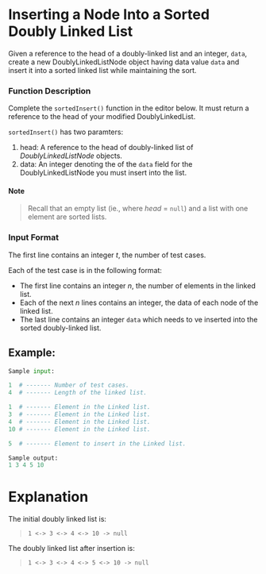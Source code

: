 # Inserting a Node Into a Sorted Doubly Linked List

Given a reference to the head of a doubly-linked list and an integer, `data`, create a new DoublyLinkedListNode object having data value `data` and insert it into a sorted linked list while maintaining the sort.

### Function Description

Complete the `sortedInsert()` function in the editor below. It must return a reference to the head of your modified DoublyLinkedList.

`sortedInsert()` has two paramters:

1. head: A reference to the head of doubly-linked list of _DoublyLinkedListNode_ objects.
2. data: An integer denoting the of the `data` field for the DoublyLinkedListNode you must insert into the list.

#### Note

> Recall that an empty list (ie., where _head_ = `null`) and a list with one element are sorted lists.

### Input Format

The first line contains an integer _t_, the number of test cases.

Each of the test case is in the following format:

-   The first line contains an integer _n_, the number of elements in the linked list.
-   Each of the next _n_ lines contains an integer, the data of each node of the linked list.
-   The last line contains an integer `data` which needs to ve inserted into the sorted doubly-linked list.

## **Example:**

```python
Sample input:

1  # ------- Number of test cases.
4  # ------- Length of the linked list.

1  # ------- Element in the Linked list.
3  # ------- Element in the Linked list.
4  # ------- Element in the Linked list.
10 # ------- Element in the Linked list.

5  # ------- Element to insert in the Linked list.

Sample output:
1 3 4 5 10
```

# Explanation

The initial doubly linked list is:

> `1 <-> 3 <-> 4 <-> 10 -> null`

The doubly linked list after insertion is:

> `1 <-> 3 <-> 4 <-> 5 <-> 10 -> null`
